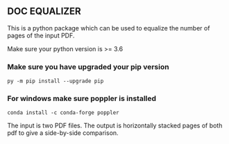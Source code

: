 ## DOC EQUALIZER

This is a python package which can be used to equalize the number of pages of the input PDF.

Make sure your python version is >= 3.6 
### Make sure you have upgraded your pip version

``
py -m pip install --upgrade pip
``
### For windows make sure poppler is installed 
``conda install -c conda-forge poppler``

The input is two PDF files. The output is horizontally stacked pages of both pdf to give a side-by-side comparison.

